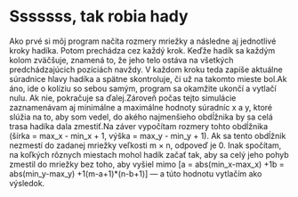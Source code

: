  Sssssss, tak robia hady
========================

Ako prvé si môj program načíta rozmery mriežky a následne aj jednotlivé kroky hadíka. Potom prechádza cez každý krok. Keďže hadík sa každým kolom zväčšuje, znamená to, že jeho telo ostáva na všetkých predchádzajúcich pozíciách navždy. V každom kroku teda zapíše aktuálne súradnice hlavy hadíka a spätne skontroluje, či už na takomto mieste bol.Ak áno, ide o kolíziu so sebou samým, program sa okamžite ukončí a vytlačí nulu. Ak nie, pokračuje sa ďalej.Zároveň počas tejto simulácie zaznamenávam aj minimálne a maximálne hodnoty súradníc x a y, ktoré slúžia na to, aby som vedel, do akého najmenšieho obdĺžnika by sa celá trasa hadíka dala zmestiť.Na záver vypočítam rozmery tohto obdĺžnika (šírka = max_x - min_x + 1, výška = max_y - min_y + 1). Ak sa tento obdĺžnik nezmestí do zadanej mriežky veľkosti m × n, odpoveď je 0. Inak spočítam, na koľkých rôznych miestach mohol hadík začať tak, aby sa celý jeho pohyb zmestil do mriežky bez toho, aby vyšiel mimo [a = abs(min_x-max_x) +1b = abs(min_y-max_y) +1(m-a+1)*(n-b+1)] — a túto hodnotu vytlačím ako výsledok. 

 
